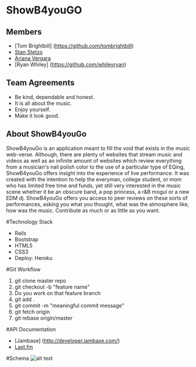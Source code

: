 # ShowB4youGO
## Members 
* [Tom Brightbill] (https://github.com/tombrightbill)
* [Stan Stetzo](https://github.com/sszeto71)
* [Ariana Vergara](https://github.com/arianakvergara)
* [Ryan Whiley] (https://github.com/whileyryan)

## Team Agreements
* Be kind, dependable and honest.
* It is all about the music. 
* Enjoy yourself. 
* Make it look good. 

## About ShowB4youGo
ShowB4youGo is an application meant to fill the void that exists in the music web-verse. Although,
there are plenty of websites that stream music and videos as well as an infinite amount of websites which
review everything from a musician's nail polish color to the use of a particular type of EQing, ShowB4youGo offers insight into
the experience of live performance. It was created with the intention to help the everyman, college student, or 
mom who has limited free time and funds, yet still very interested in the music scene whether it be an obscure band, a pop 
princess, a r&B mogul or a new EDM dj. ShowB4youGo offers you access to peer reviews on these sorts of performances, asking you 
what you thought, what was the atmosphere like, how was the music. Contribute as much or as little as you want. 

#Technology Stack
* Rails 
* Bootstrap
* HTML5
* CSS3
* Deploy: Heroku

#Git Workflow
1. git clone master repo
2. git checkout -b "feature name"
3. Do you work on that feature branch
4. git add .
5. git commit -m "meaningful commit message"
6. git fetch origin
7. git rebase origin/master

#API Documentation
* [Jambase] (http://developer.jambase.com/)
* [Last.fm](http://www.last.fm/api)

#Schema 
![alt text](http://i.imgur.com/kQPfbvL.png)

